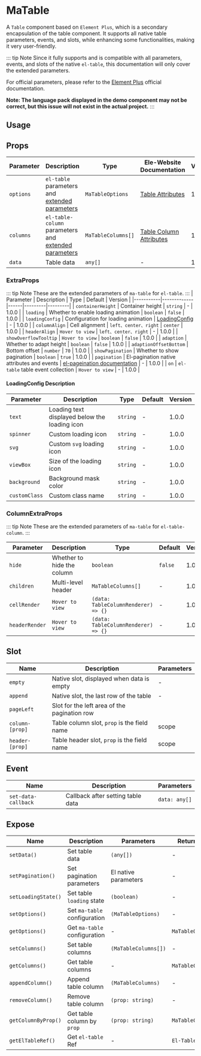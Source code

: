 # MaTable

A `Table` component based on `Element Plus`, which is a secondary encapsulation of the table component. It supports all native table parameters, events, and slots, while enhancing some functionalities, making it very user-friendly.

::: tip Note
Since it fully supports and is compatible with all parameters, events, and slots of the native `el-table`, this documentation will only cover the extended parameters.

For official parameters, please refer to the [Element Plus](https://element-plus.org/zh-CN/component/table.html) official documentation.

**Note: The language pack displayed in the demo component may not be correct, but this issue will not exist in the actual project.**
:::

## Usage
<DemoPreview dir="demos/ma-table" />

## Props

| Parameter | Description | Type | Ele-Website Documentation | Version |
|-----------|-------------|------|---------------------------|---------|
| `options` | `el-table` parameters and [extended parameters](#extraprops) | `MaTableOptions` | [Table Attributes](https://element-plus.org/zh-CN/component/table.html#table-%E5%B1%9E%E6%80%A7) | 1.0.0 |
| `columns` | `el-table-column` parameters and [extended parameters](#columnextraprops) | `MaTableColumns[]` | [Table Column Attributes](https://element-plus.org/zh-CN/component/table.html#table-column-%E5%B1%9E%E6%80%A7) | 1.0.0 |
| `data`    | Table data | `any[]` | - | 1.0.0 |

### ExtraProps
::: tip Note
These are the extended parameters of `ma-table` for `el-table`.
:::
| Parameter | Description | Type | Default | Version |
|-----------|-------------|------|---------|---------|
| `containerHeight` | Container height | `string` | - | 1.0.0 |
| `loading` | Whether to enable loading animation | `boolean` | `false` | 1.0.0 |
| `loadingConfig` | Configuration for loading animation | [LoadingConfig](#loadingconfig说明) | - | 1.0.0 |
| `columnAlign` | Cell alignment | `left、center、right` | `center` | 1.0.0 |
| `headerAlign` | <el-tooltip content="Header alignment, if not set, the cell alignment will be used">`Hover to view`</el-tooltip> | `left、center、right` | - | 1.0.0 |
| `showOverflowTooltip` | <el-tooltip content="Show tooltip when content is too long and hidden">`Hover to view`</el-tooltip> | `boolean` | `false` | 1.0.0 |
| `adaption` | Whether to adapt height | `boolean` | `false` | 1.0.0 |
| `adaptionOffsetBottom` | Bottom offset | `number` | `70` | 1.0.0 |
| `showPagination` | Whether to show pagination | `boolean` | `true` | 1.0.0 |
| `pagination` | El-pagination native attributes and events | [el-pageination documentation](https://element-plus.org/zh-CN/component/pagination.html#%E5%B1%9E%E6%80%A7) | - | 1.0.0 |
| `on`      | `el-table` table event collection | <el-tooltip content="Object: { onSelect: (args) => {}, .... }">`Hover to view`</el-tooltip> | - | 1.0.0 |


#### LoadingConfig Description
| Parameter | Description | Type | Default | Version |
|-----------|-------------|------|---------|---------|
| `text` | Loading text displayed below the loading icon | `string` | - | 1.0.0 |
| `spinner` | Custom loading icon | `string` | - | 1.0.0 |
| `svg` | Custom `svg` loading icon | `string` | - | 1.0.0 |
| `viewBox` | Size of the loading icon | `string` | - | 1.0.0 |
| `background` | Background mask color | `string` | - | 1.0.0 |
| `customClass` | Custom class name | `string` | - | 1.0.0 |

### ColumnExtraProps
::: tip Note
These are the extended parameters of `ma-table` for `el-table-column`.
:::

| Parameter | Description | Type | Default | Version |
|-----------|-------------|------|---------|---------|
| `hide` | Whether to hide the column | `boolean` | `false` | 1.0.0 |
| `children` | Multi-level header | `MaTableColumns[]` | - | 1.0.0 |
| `cellRender` | <el-tooltip content="Custom cell renderer, supports components, virtual dom, strings, jsx, and tsx">`Hover to view`</el-tooltip> | `(data: TableColumnRenderer) => {}` | - | 1.0.0 |
| `headerRender` | <el-tooltip content="Custom header renderer, supports components, virtual dom, strings, jsx, and tsx">`Hover to view`</el-tooltip> | `(data: TableColumnRenderer) => {}` | - | 1.0.0 |

## Slot

| Name | Description | Parameters |
|------|-------------|------------|
| `empty` | Native slot, displayed when data is empty | - |
| `append` | Native slot, the last row of the table | - |
| `pageLeft` | Slot for the left area of the pagination row | |
| `column-[prop]` | Table column slot, `prop` is the field name | scope |
| `header-[prop]` | Table header slot, `prop` is the field name | scope |

## Event
| Name | Description | Parameters |
|------|-------------|------------|
| `set-data-callback` | Callback after setting table data | `data: any[]` |

## Expose
| Name | Description | Parameters | Return Value |
|------|-------------|------------|--------------|
| `setData()` | Set table data | `(any[])` | - |
| `setPagination()` | Set pagination parameters | El native parameters | - |
| `setLoadingState()` | Set table `loading` state | `(boolean)` | - |
| `setOptions()` | Set `ma-table` configuration | `(MaTableOptions)` | - |
| `getOptions()` | Get `ma-table` configuration | - | `MaTableOptions` |
| `setColumns()` | Set table columns | `(MaTableColumns[])` | - |
| `getColumns()` | Get table columns | - | `MaTableColumns[]` |
| `appendColumn()` | Append table column | `(MaTableColumns)` | - |
| `removeColumn()` | Remove table column | `(prop: string)` | - |
| `getColumnByProp()` | Get table column by `prop` | `(prop: string)` | `MaTableColumns` |
| `getElTableRef()` | Get `el-table` Ref | - | `El-Table` |